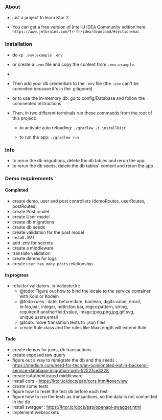 ### About
- just a project to learn Ktor 2

- You can get a free version of IntelliJ IDEA Community edition here `https://www.jetbrains.com/fr-fr/idea/download/#section=mac`

### Installation
- do `cp .env.example .env`
- or create a `.env` file and copy the content from `.env.example`.
-
- Then add your db credentials to the `.env` file (the `.env` can't be commited because it's in the .gitignore).
- or to use the in-memory db: go to config/Database and follow the commented instructions

- Then, in two different terminals run these commands from the root of this project:

    - to activate auto reloading:
      `./gradlew -t installDist`

    - to run the app:
      `./gradlew run`

### Info
- to rerun the db migrations, delete the db tables and rerun the app
- to rerun the db seeds, delete the db tables' content and rerun the app

### Demo requirements
#### Completed
- create demo, user and post controllers (demoRoutes, userRoutes, postRoutes)
- create Post model
- create User model
- create db migrations
- create db seeds
- create validation for the post model
- install JWT
- add .env for secrets
- create a middleware
- translate validation
- create demos for logs
- create `user has many posts` relationship

#### In progress
- refactor validators. in Validator.kt:
    - @todo: Figure out how to bind the locale to the service container with Koin or Kodein
    - @todo rules : date, before:date, boolean, digits:value, email, in:foo,bar, integer, notIn:foo,bar, regex:pattern, string, requiredIf:anotherfield,value, image:jpeg,png,jpg,gif,svg, unique:users,email
    - @todo: move translation texts to .json files
    - create Rule class and the rules like MaxLength will extend Rule

#### Todo
- create demos for joins, db transactions
- create exposed raw query
- figure out a way to remigrate the db and the seeds : https://medium.com/nerd-for-tech/an-opinionated-kotlin-backend-service-database-migration-orm-52527ce3228
- create isAuthenticated middleware
- install cors - https://ktor.io/docs/eap/cors.html#overview
- create some tests
- figure how to reset the test db before each test
- figure how to run the tests as transactions, so the data is not committed in the db
- install swagger : https://ktor.io/docs/eap/openapi-swagger.html
- implement websockets